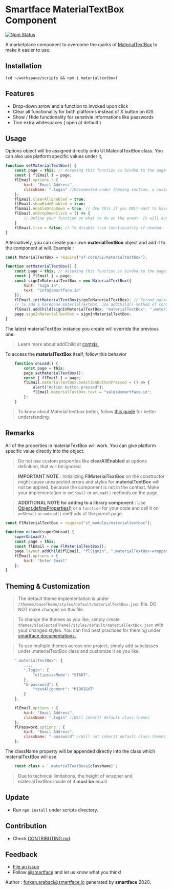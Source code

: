 # Smartface MaterialTextBox Component

[![Npm Status](https://img.shields.io/npm/v/materialtextbox/latest?registry_uri=https%3A%2F%2Fcd.smartface.io%2Frepository%2Fsmartfacenpmpublic%2F)]()

A marketplace component to overcome the quirks of [MaterialTextBox](http://ref.smartface.io/#!/api/UI.MaterialTextBox) to make it easier to use.

## Installation
```shell
(cd ~/workspace/scripts && npm i materialtextbox)
```

## Features
- Drop-down arrow and a function to invoked upon click
- Clear all functionality for both platforms instead of X button on iOS
- Show / Hide functionality for senstivie informations like passwords
- Trim extra whitespaces ( open at default )

## Usage

Options object will be assigned directly onto UI.MaterialTextBox class. You can also use platform specific values under it, 

```javascript
function setMaterialTextBox() {
    const page = this; // Assuming this function is binded to the page.
    const { flEmail } = page;
    flEmail.options : { 
        hint: "Email Address",
        className: ".login" //Documented under theming section, a custom variable for multi theme
    };
    flEmail.clearAllEnabled = true;
    flEmail.showHideEnabled = true;
    flEmail.enableDropDown = true; // Use this if you ONLY want to have the icon.
    flEmail.onDropDownClick = () => {
        // Define your function on what to do on the event. It will automatically add the image, therefore, no need to toggle enableDropDown if this is used.
    }
    flEmail.trim = false; // To disable trim functionality if needed.
}
```

Alternatively, you can create your own **materialTextBox** object and add it to the component at will. Example :

```javascript
const MaterialTextBox = require("sf-core/ui/materialtextbox");

function setMaterialTextBox() {
    const page = this; // Assuming this function is binded to the page.
    const { flEmail } = page;
    const signInMaterialTextBox = new MaterialTextBox({
        hint: "Sign In",
        text: "info@smartface.io"
    });
    flEmail.initMaterialTextBox(signInMaterialTextBox); // Second parameter ( optional ) is className
    // To add a barebone materialTextBox, use addChild() method of contx.
    flEmail.addChild(signInMaterialTextBox, "materialTextBox", ".materialTextBox");
    page.signInMaterialTextBox = signInMaterialTextBox;
}
```
The latest materialTextBox instance you create will override the previous one.

> Learn more about addChild at [contxjs.](https://github.com/smartface/contxjs)

To access the **materialTextBox** itself, follow this behavior
```javascript
    function onLoad() {
        const page = this;
        page.setMaterialTextBox();
        const { flEmail } = page;
        flEmail.materialTextBox.onActionButtonPressed = () => {
            alert("Action button pressed");
            flEmail.materialTextBox.text = "sales@smartface.io";
        };
    }
```

> To know about Material textbox better, follow [this guide](https://developer.smartface.io/docs/materialtextbox) for better understanding.

## Remarks
All of the properties in materialTextBox will work. You can give platform specific value directly into the object.

> Do not use custom properties like **clearAllEnabled** at options definition, that will be ignored.

> **IMPORTANT NOTE** : Initializing **FlMaterialTextBox** on the constructor might cause unexpected errors and styles for **materialTextBox** will not be applied, because the component is not in the context. Make your implementation in `onShow()` or `onLoad()` methods on the page.

> **ADDITIONAL NOTE for adding to a library component** : Use [Object.defineProperties()](https://developer.mozilla.org/en-US/docs/Web/JavaScript/Reference/Global_Objects/Object/defineProperties) or a `function` for your code and call it on `onShow()` or `onLoad()` methods of the parent page.


```javascript
const FlMaterialTextBox = require("sf_modules/materialtextbox");

function onLoad(superOnLoad) {
    superOnLoad();
    const page = this;
    const flEmail = new FlMaterialTextBox();
    page.layout.addChild(flEmail, "flSignIn", ".materialTextBox-wrapper");
    flEmail.options = { 
        hint: "Enter Email"
    };
}
```

## Theming & Customization

> The default theme implementation is under `/themes/baseTheme/styles/default/materialTextBox.json` file. DO NOT make changes on this file.

> To change the themes as you like, simply create `themes/${selectedTheme}/styles/default/materialTextBox.json` with your changed styles. You can find best practices for theming under [smartface documentations.](https://developer.smartface.io/docs/using-themes-in-apps)

> To use multiple themes across one project, simply add subclasses under .materialTextBox class and customize it as you like.

```javascript
    ".materialTextBox": {
        ...,
        ".login": {
            "ellipsizeMode": "START",
        },
        "&-password": {
            "textAlignment": "MIDRIGHT" 
        }
    },
```

```javascript
    flEmail.options : { 
        hint: "Email Address",
        className: ".login" //Will inherit default class themes 
    };
    flPassword.options : { 
        hint: "Email Address",
        className: "-password" //Will not inherit default class themes
    };
```

The className property will be appended directly into the class which materialTextBox will use. 

```javascript
    const class = `.materialTextBox${className}`;
```

> Due to technical limitations, the height of wrapper and materialTextBox inside of it **must be** equal

## Update
- Run `npm install` under scripts directory.

## Contribution
- Check [CONTRIBUTING.md](https://github.com/smartface/component-materialtextbox/blob/master/CONTRIBUTING.md).

## Feedback
* [File an issue](https://github.com/smartface/component-materialTextBox/issues)
* Follow [@smartface](https://twitter.com/smartface_io) and let us know what you think!

Author : furkan.arabaci@smartface.io
generated by **smartface** 2020.
    